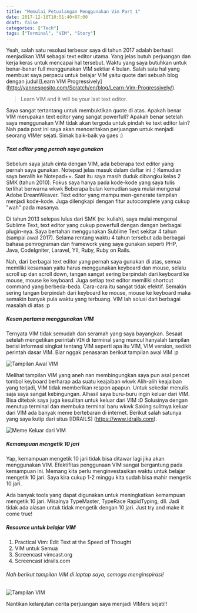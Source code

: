 ```yaml
---
title: "Memulai Petualangan Menggunakan Vim Part 1"
date: 2017-12-10T10:51:40+07:00
draft: false
categories: ["Tech"]
tags: ["Terminal", "VIM", "Story"]
---
```


Yeah, salah satu resolusi terbesar saya di tahun 2017 adalah berhasil menjadikan VIM sebagai text editor utama. Yang jelas butuh perjuangan dan kerja keras untuk mencapai hal tersebut. Waktu yang saya butuhkan untuk benar-benar full menggunakan VIM sektiar 4 bulan. Salah satu hal yang membuat saya perpacu untuk belajar VIM yaitu quote dari sebuah blog dengan judul [Learn VIM Progressively] (http://yannesposito.com/Scratch/en/blog/Learn-Vim-Progressively/).

> Learn VIM and it will be your last text editor.

Saya sangat tertantang untuk membuktikan quote di atas. Apakah benar VIM merupakan text editor yang sangat powerfull? Apakah benar setelah saya menggunakan VIM tidak akan tergoda untuk pindah ke text editor lain? Nah pada post ini saya akan menceritakan perjuangan untuk menjadi seorang VIMer sejati. Simak baik-baik ya gaes :)

##### Text editor yang pernah saya gunakan
Sebelum saya jatuh cinta dengan VIM, ada beberapa text editor yang pernah saya gunakan. Notepad jelas masuk dalam daftar ini :) Kemudian saya beralih ke Notepad++. Saat itu saya masih duduk dibangku kelas 2 SMK (tahun 2010). Fokus saya hanya pada kode-kode yang saya tulis terlihat berwarna wkwk Beberapa bulan kemudian saya mulai mengenal Adobe DreamWeaver. Text editor yang mampu men-generate tampilan menjadi kode-kode. Juga dilengkapi dengan fitur autocomplete yang cukup "wah" pada masanya.

Di tahun 2013 selepas lulus dari SMK (re: kuliah), saya mulai mengenal Sublime Text, text editor yang cukup powerfull dengan dengan berbagai plugin-nya. Saya bertahan menggunakan Sublime Text sekitar 4 tahun (sampai awal 2017). Selama rentang waktu 4 tahun tersebut ada berbagai bahasa pemrograman dan framework yang saya gunakan seperti PHP, Java, CodeIgniter, Laravel, YII, Ruby, Ruby on Rails.

Nah, dari berbagai text editor yang pernah saya gunakan di atas, semua memiliki kesamaan yaitu harus menggunakan keyboard dan mouse, selalu scroll up dan scroll down, tangan sangat sering berpindah dari keyboard ke mouse, mouse ke keyboard. Juga setiap text editor memiliki shortcut command yang berbeda-beda. Cara-cara itu sangat tidak efektif. Semakin sering tangan berpindah dari keyboard ke mouse, mouse ke keyboard maka semakin banyak pula waktu yang terbuang. VIM lah solusi dari berbagai masalah di atas :p

##### Kesan pertama menggunakan VIM
Ternyata VIM tidak semudah dan seramah yang saya bayangkan. Sesaat setelah mengetikan perintah `VIM` di terminal yang muncul hanyalah tampilan berisi informasi singkat tentang VIM seperti apa itu VIM, VIM version, sedikit perintah dasar VIM. Biar nggak penasaran berikut tampilan awal VIM :p

![Tampilan Awal VIM](/img/tampilan-awal-vim.png)

Melihat tampilan VIM yang aneh nan membingungkan saya pun asal pencet tombol keyboard berharap ada suatu keajaiban wkwk Alih-alih keajaiban yang terjadi, VIM tidak memberikan respon apapun. Untuk sekedar menulis saja saya sangat kebingungan. Alhasil saya buru-buru ingin keluar dari VIM. Bisa ditebak saya juga kesulitan untuk keluar dari VIM :D Solusinya dengan menutup terminal dan membuka terminal baru wkwk Saking sulitnya keluar dari VIM ada banyak meme bertebaran di internet. Berikut salah satunya yang saya kutip dari situs [IDRAILS] (https://www.idrails.com).

![Meme Keluar dari VIM](/img/idrails-keluar-dari-vim.jpg)


##### Kemampuan mengetik 10 jari
Yap, kemampuan mengetik 10 jari tidak bisa ditawar lagi jika akan menggunakan VIM. Efektifitas penggunaan VIM sangat bergantung pada kemampuan ini. Memang kita perlu menginvestasikan waktu untuk belajar mengetik 10 jari. Saya kira cukup 1-2 minggu kita sudah bisa mahir mengetik 10 jari.

Ada banyak tools yang dapat digunakan untuk meningkatkan kemampuan mengetik 10 jari. Misalnya TypeMaster, TypeRace RapidTyping, dll. Jadi tidak ada alasan untuk tidak mengetik dengan 10 jari. Just try and make it come true!

##### Resource untuk belajar VIM
1. Practical Vim: Edit Text at the Speed of Thought
2. VIM untuk Semua
3. Screencast vimcast.org
4. Screencast idrails.com

###### Nah berikut tampilan VIM di laptop saya, semoga menginspirasi!
![Tampilan VIM](/img/tampilan-vim-di-laptop-gobufallo.png)

Nantikan kelanjutan cerita perjuangan saya menjadi VIMers sejati!!

